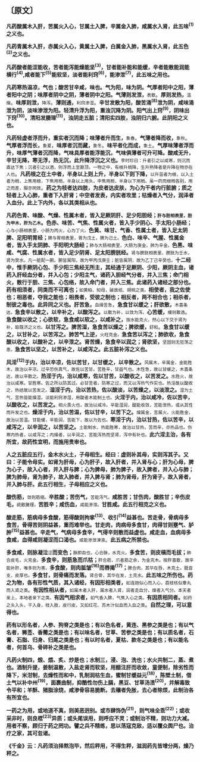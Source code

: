 ## 〔原文〕

**凡药酸属木入肝，苦属火入心，甘属土入脾，辛属金入肺，咸属水入肾，此五味<sup>(1)</sup>之义也。**

**凡药青属木入肝，赤属火入心，黄属土入脾，白属金入肺，黑属水入肾，此五色<sup>(2)</sup>之义也。**

**凡药酸者能涩能收，苦者能泻能燥能坚<sup>(3)</sup>，甘者能补能和能缓，辛者能散能润能横行<sup>(4)</sup>,咸者能下<sup>(5)</sup>能软坚，淡者能利窍<sup>(6)</sup>，能渗泄<sup>(7)</sup>，此五味之用也。**

**凡药寒热温凉，气也；酸苦甘辛咸，味也。气为阳，味为阴。气厚者阳中之阳，薄者阳中之阴；味厚者阴中之阴，薄者阴中之阳。气薄则发泄，**<small>表散</small>。**厚则发热，**<small>温燥</small>。**味厚则泄，**<small>降泻</small>。**薄则通，**<small>利窍渗湿</small>。**辛甘发散为阳，酸苦涌<sup>(8)</sup>泄为阴，咸味涌泄为阴，淡味渗泄为阳。轻清升浮为阳，重浊沉降为阴。阳气出上窍<sup>(9)</sup>，阴味出下窍<sup>(10)</sup>。清阳发腠理<sup>(11)</sup>，浊阴走五脏；清阳实四肢，浊阴归六腑。此阴阳之义也。**

**凡药轻虚者浮而升，重实者沉而降；味薄者升而生，**<small>象春</small>。**气薄者降而收，**<small>象秋</small>。**气厚者浮而长，**<small>象夏</small>，**味厚者沉而藏，**<small>象冬</small>。**味平者化而成，**<small>象土</small>。**气厚味薄者浮而升，味厚气薄者沉而降，气味具厚者能浮能沉，气味俱薄者可升可降。酸咸无升，辛甘无降，寒无浮，热无沉，此升降浮沉之义也。**<small>李时珍曰：升者引之以咸寒，则沉而直达下焦；沉者引之以酒，则浮而上至巅顶。一物之中，有根升梢降，生升熟降者是升降在物亦在人也</small>。**凡药根之在土中者，半身以上则上升，半身以下则下降，**<small>以升苗者为根，以入土者为梢，上焦用根，下焦用梢，半身以上用头，中焦用梢，半身以下用梢。虽一药而根梢各别，用之而差，服亦罔效</small>。**药之为枝者达四肢，为皮者达皮肤，为心为干者内行脏腑；质之轻者上入心肺，重者下入肝肾；中空者发表，内实者攻里；枯燥者入气分，润泽者入血分。此上下内外，各以其类相从也。**

**凡药色青、味酸、气燥、性属木者，皆入足厥阴肝、足少阳胆经；<small>肝与胆相表里，胆为甲木，肝为乙木</small>。色赤、味苦、气焦、性属火者，皆入手少阴心、手太阳小肠经；**<small>心与小肠相表里，小肠为丙火，心为丁火。</small>**色黄、味甘、气香、性属土者，皆入足太阴脾、足阳明胃经；**<small>脾与胃相表里，胃为戊土，脾为己土。</small>**色白、味辛、气腥、性属金者，皆入手太阴肺、手阳明大肠经；**<small>肺与大肠相表里，大肠为庚金，肺为辛金。</small>**色黑、味咸、气腐、性属水者，皆入足少阴肾、足太阳膀胱经。**<small>肾与膀胱相表里，膀胱为壬水，肾为癸水。凡一脏配一腑。腑皆属阳，故为甲丙戊庚壬；脏皆属阴，故为乙丁己辛癸也。</small>**十二经中，惟手厥阴心包、手少阳三焦经无所主，其经通于足厥阴、少阳，厥阴主血，诸药入肝经血分者，并入心包；少阳主气，诸药入胆经气分者，并入三焦；命门相火，散行于胆、三焦、心包络，故入命门者，并入三焦。此诸药入诸经之部分也。药有相须者，同类而不可离也；**<small>如黄柏、知母，破故纸、胡桃之类。</small>**相使者，我之佐使也；相恶者，夺我之能也；相畏者，受彼之制也；相反者，两不相合也；相杀者，制彼之毒也。此异同之义也。肝苦急，**<small>血燥苦急</small>，**急食甘以缓之；肝欲散，**<small>木喜条达。</small>**急食辛以散之，以辛补之，以酸泻之。**<small>以散为补，以敛为泻。</small>**心苦缓，**<small>缓则散逸</small>。**急食酸以收之；心欲软，急食咸以软之，以咸补之，**<small>按水能克火，然心以下交于肾为补，取既济之义也。</small>**以甘泻之。脾苦湿，急食苦以燥之；脾欲缓，**<small>舒和</small>。**急食甘以缓之，以甘补之，以苦泻之。肺苦气上逆，**<small>火旺克金。</small>**急食苦以泻之；肺欲收，急食酸以收之，以酸补之，以辛泄之。肾苦燥，急食辛以润之；肾欲坚，**<small>坚固则无狂荡之患。</small>**急食苦以坚之，以苦补之，以咸泻之。此五脏补泻之义也。**

**风淫<sup>(12)</sup>于内，治以辛凉，佐以苦甘，以甘缓之，以辛散之。**<small>风属木，辛属金，金能胜木，故治以辛凉。过辛恐伤真气，故佐以苦甘。苦胜辛，甘益气也。木性急，故以甘缓之，木喜条达，故以辛散之。</small>**热淫于内，治以咸寒，佐以甘苦，以酸收之，以苦发之。**<small>水胜火，故治以咸寒。甘胜寒。佐之所以防其过。必甘苦者，防寒之过，而又以泻热气作实也。热淫故以酸收之，热结故以苦发之。</small>**湿淫于内，治以苦热，佐以酸淡，以苦燥之，以淡泄之。**<small>湿为土气，苦热皆能燥湿。淡能利窍渗湿，用酸者木能制土也。</small>**火淫于内，治以咸冷，佐以苦辛，以酸收之，以苦发之。**<small>相火畏火也，故治以咸冷。辛能湿润，酸能收敛，苦能泄热，或从其性而升发之也。</small>**燥淫于内，治以苦温，佐以甘辛，以苦下之。**<small>燥属金，苦属火，火能胜金，故治以苦温。甘能缓，辛能润，苦能下，故以为佐也。</small>**寒淫于内，治以甘热，佐以苦辛，以咸泻之，以辛润之，以苦坚之。**<small>土能制水，热能胜寒，故治以甘热，苦而辛，亦热品也。伤寒内热者，以咸泻之；内燥者，以辛润之，苦能泻热而坚肾，泻中有补也。</small>**此六淫主治，各有所宜，故药性宜明，而施用贵审也。**

**人之五脏应五行，金木水火土，子母相生。经曰：虚则补其母，实则泻其子。又曰：子能令母实。如肾为肝母，心为肝子，故入肝者，并入肾与心；肝为心母，脾为心子，故入心者，并入肝与脾；心为脾母，肺为脾子，故入脾者，并入心与肺；脾为肺母，肾为肺子，故入肺者，并入脾与肾；肺为肾母，肝为肾子，故入肾者，并入肺与肝。此五行相生，子母相应之义也。**

**酸伤筋，**<small>敛则筋缩。</small>**辛胜酸；苦伤气，**<small>苦能泻气。</small>**咸胜苦；甘伤肉，酸胜甘；辛伤皮毛，**<small>疏散腠理。</small>**苦胜辛；咸伤血，**<small>咸能渗泄。</small>**甘胜咸。此五行相克之义也。**

**酸走筋，筋病毋多食酸，筋得酸则拘挛<sup>(13)</sup>、收引<sup>(14)</sup>益甚也。苦走骨，骨病毋多食苦，骨得苦则阴益甚，重而难举也。甘走肉，肉病毋多食甘，肉得甘则壅气、胪肿<sup>(15)</sup>益甚也。辛走气，气病毋多食辛，气得辛则散而益虚也。咸走血，血病毋多食咸，血得咸则凝涩而口渴也。**<small>咸能渗泄津液</small>。**此五病之所禁也。**

**多食咸，则脉凝泣**<small>涩</small>**而变色；**<small>脉即血也，心合脉，水克火。</small>**多食苦，则皮槁而毛拔；**<small>肺合皮毛，火克金。</small>**多食辛，则筋急而爪枯；**<small>肝合筋，爪者筋之余，为金克木。按肝喜散，故辛能补肝，唯多则为害。</small>**多食酸，则肉胝皱<sup>(16)</sup>而唇揭<sup>(17)</sup>；**<small>脾合肉，其华在唇，木克土。胝音支，皮厚也。</small>**多食甘，则骨痛而发落。**<small>肾合骨，其华在发，土克水。</small>**此五味之所伤也。药之为物，各有形性气质，其入诸经，有因形相类者，**<small>如连翘似心而入心，荔枝核似睾丸而入肾之类</small>。**有因性相从者，**<small>如属木者入肝，属水者入肾，润者走血分，燥者入气分。本天者亲上，本地者亲下之类。</small>**有因气相求者，**<small>如气香入脾，气焦入心之类。</small>**有因质相同者。**<small>如药之头入头，干入身，枝入肢，皮行皮，又如红花、苏木汁似血而入血之类</small>。**自然之理，可以意得也。**

**药有以形名者，人参、狗脊之类是也；有以色名者，黄连、黑参之类是也；有以气名者，豨莶、香薷之类是也；有以味名者，甘草、苦参之类是也；有以质名者，石膏、石脂、归身、归尾之类是也；有以时名者，夏枯、款冬之类是也；有以能名者，何首乌、骨碎补之类是也。**

**凡药火制四，煅、煨、炙、炒是也；水制三，浸、泡、洗也；水火共制二，蒸、煮也。酒制升提，姜制温散，入盐走肾而软坚，用醋注肝而收敛，童便制，除劣性而降下，米泔制，去燥性而和中，乳制润枯生血，蜜制甘缓益元<sup>(18)</sup>，陈壁土制，借土气以补中州<sup>(19)</sup>，面裹曲制，抑酷性勿伤上膈，黑豆、甘草汤渍<sup>(20)</sup>，并解毒致令平和；羊酥、猪脂涂烧，咸渗骨容易脆断。去穰者免胀，去心者除烦，此制治各有所宜也。**

**一药之为用，或地道不真，则美恶迥别。或市肆饰伪<sup>(21)</sup>，则气味全乖<sup>(22)</sup>；或收采非时，则良楛<sup>(23)</sup>异质；或头尾误用，则呼应不灵；或制治不精，则功力大减。用者不察，顾归于药之罔功。譬之兵不精练，思以荡寇克敌，适以覆众舆尸也。治疗之家，其可忽诸。**

**《千金》云：凡药须治择熬泡毕，然后秤用，不得生秤，滋润药先皆增分两，燥乃秤之。**